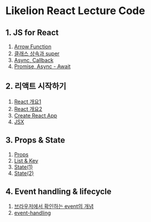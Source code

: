 # Likelion React Lecture Code 

## 1. JS for React
  1. [Arrow Function](https://github.com/kangtegong/React-Study/blob/master/%231%20JS%20for%20React/1.arrow_function.md#react-with-django)
  2. [클래스 상속과 super](https://github.com/kangtegong/React-Study/blob/master/%231%20JS%20for%20React/2.Class_Super.md#react-with-django)
  3. [Async, Callback](https://github.com/kangtegong/React-Study/blob/master/%231%20JS%20for%20React/3.Async_and_Callback.md#react-with-django)
  4. [Promise, Async - Await](https://github.com/kangtegong/React-Study/blob/master/%231%20JS%20for%20React/4.Promise_Async_Await.md#react-with-django)
  
## 2. 리액트 시작하기
  1. [React 개요1](https://github.com/kangtegong/React-Study/blob/master/%232%20Getting%20Started/1.Getting_Started1.md#react-with-django)
  2. [React 개요2](https://github.com/kangtegong/React-Study/blob/master/%232%20Getting%20Started/2.Getting_Started2.md#react-with-django)
  3. [Create React App](https://github.com/kangtegong/React-Study/blob/master/%232%20Getting%20Started/3.Create_React_App.md#react-with-django)
  4. [JSX](https://github.com/kangtegong/React-Study/blob/master/%232%20Getting%20Started/4.JSX.md#react-with-django)
  
## 3. Props & State
  1. [Props](https://github.com/kangtegong/React-Study/blob/master/%233%20Props%20%26%20State/1.Props.md#react-with-django)
  2. [List & Key](https://github.com/kangtegong/React-Study/blob/master/%233%20Props%20%26%20State/2.List-%26-Key.md#react-with-django)
  3. [State(1)](https://github.com/kangtegong/React-Study/blob/master/%233%20Props%20%26%20State/3.State(1).md#react-with-django)
  4. [State(2)](https://github.com/kangtegong/React-Study/blob/master/%233%20Props%20%26%20State/4.State(2).md#react-with-django)

## 4. Event handling & lifecycle
  1. [브라우저에서 확인하는 event의 개념](https://github.com/kangtegong/React-Study/blob/master/%234%20Event%20Handing%20%26%20Lifecycle/1.event.md#react-with-django)
  2. [event-handling](https://github.com/kangtegong/React-Study/blob/master/%234%20Event%20Handing%20%26%20Lifecycle/2.event-handling.md#react-with-django)
